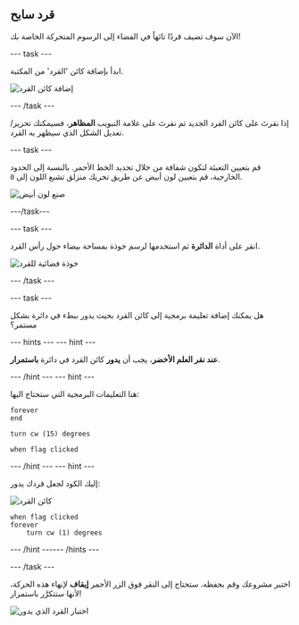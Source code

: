 ## قرد سابح

الآن سوف تضيف قردًا تائهاً في الفضاء إلى الرسوم المتحركة الخاصة بك!

--- task ---

ابدأ بإضافة كائن 'القرد' من المكتبة.

![إضافة كائن القرد](images/space-monkey-sprite.png)

--- /task ---

إذا نقرتَ على كائن القرد الجديد ثم نقرتَ على علامة التبويب **المظاهر**، فسيمكنك تحرير/تعديل الشكل الذي سيظهر به القرد.

--- task ---

قم بتعيين التعبئة لتكون شفافة من خلال تحديد الخط الأحمر. بالنسبة إلى الحدود الخارجية، قم بتعيين لون أبيض عن طريق تحريك منزلق تشبع اللون إلى `0`.

![صنع لون أبيض](images/make-white.png)

---/task---

--- task ---

انقر على أداة **الدائرة** ثم استخدمها لرسم خوذة بمساحة بيضاء حول رأس القرد.

![خوذة فضائية للقرد](images/space-monkey-edit.png)

--- /task ---

--- task ---

هل يمكنك إضافة تعليمة برمجية إلى كائن القرد بحيث يدور ببطء في دائرة بشكل مستمر؟

--- hints ---
 --- hint ---

**عند نقر العلم الأخضر**، يجب أن **يدور** كائن القرد في دائرة **باستمرار**.

--- /hint --- --- hint ---

هنا التعليمات البرمجية التي ستحتاج اليها:

```blocks3
forever
end

turn cw (15) degrees

when flag clicked
```

--- /hint --- --- hint ---

إليك الكود لجعل قردك يدور:

![كائن القرد](images/sprite-monkey.png)

```blocks3
when flag clicked
forever
    turn cw (1) degrees
```

--- /hint ------ /hints ---

--- /task ---

اختبر مشروعك وقم بحفظه. ستحتاج إلى النقر فوق الزر الأحمر **إيقاف** لإنهاء هذه الحركة، لأنها ستتكرَّر باستمرار!

![اختبار القرد الذي يدور](images/space-spin-test.png)